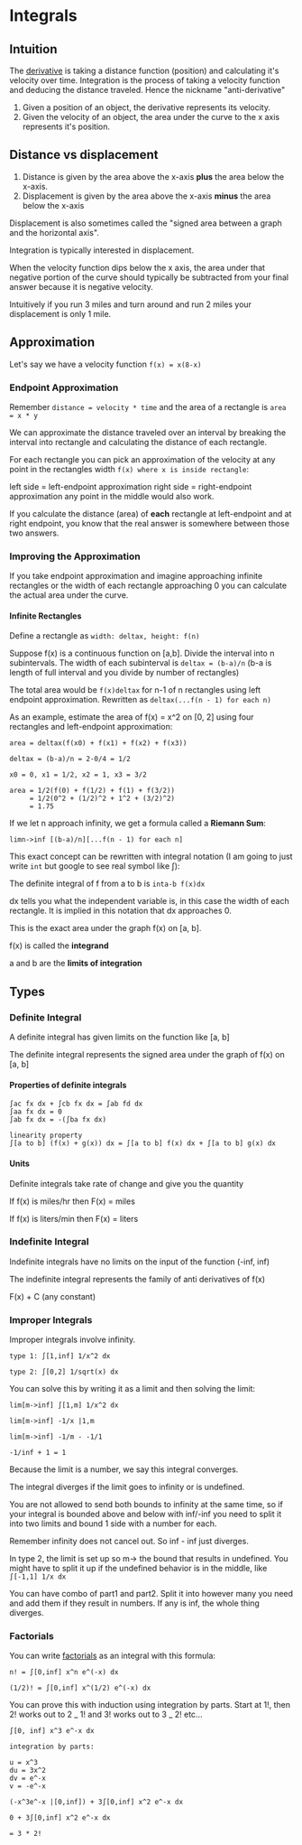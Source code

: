 # Integrals

## Intuition

The [derivative](./derivatives.md) is taking a distance
function (position) and calculating it's velocity over time. Integration is the process of taking a
velocity function and deducing the distance traveled. Hence the nickname
"anti-derivative"

1. Given a position of an object, the derivative represents its velocity.
2. Given the velocity of an object, the area under the curve to the x axis
   represents it's position.

## Distance vs displacement

1. Distance is given by the area above the x-axis **plus** the area below the
   x-axis.
2. Displacement is given by the area above the x-axis **minus** the area below the
   x-axis

Displacement is also sometimes called the "signed area between a graph and the
horizontal axis".

Integration is typically interested in displacement.

When the velocity function dips below the x axis, the area under that negative
portion of the curve should typically be subtracted from your final answer
because it is negative velocity.

Intuitively if you run 3 miles and turn around and run 2 miles your displacement
is only 1 mile.

## Approximation

Let's say we have a velocity function `f(x) = x(8-x)`

### Endpoint Approximation

Remember `distance = velocity * time` and the area of a rectangle is `area = x * y`

We can approximate the distance traveled over an interval by breaking the
interval into rectangle and calculating the distance of each rectangle.

For each rectangle you can pick an approximation of the velocity at any point in the
rectangles width `f(x) where x is inside rectangle`:

left side = left-endpoint approximation
right side = right-endpoint approximation
any point in the middle would also work.

If you calculate the distance (area) of **each** rectangle at left-endpoint and at right
endpoint, you know that the real answer is somewhere between those two
answers.

### Improving the Approximation

If you take endpoint approximation and imagine approaching infinite rectangles
or the width of each rectangle approaching 0 you can calculate the actual area
under the curve.

#### Infinite Rectangles

Define a rectangle as `width: deltax, height: f(n)`

Suppose f(x) is a continuous function on [a,b]. Divide the interval into n
subintervals. The width of each subinterval is `deltax = (b-a)/n` (b-a is length
of full interval and you divide by number of rectangles)

The total area would be `f(x)deltax` for n-1 of n rectangles using left endpoint
approximation. Rewritten as `deltax(...f(n - 1) for each n)`

As an example, estimate the area of f(x) = x^2 on [0, 2] using four rectangles
and left-endpoint approximation:

```
area = deltax(f(x0) + f(x1) + f(x2) + f(x3))

deltax = (b-a)/n = 2-0/4 = 1/2

x0 = 0, x1 = 1/2, x2 = 1, x3 = 3/2

area = 1/2(f(0) + f(1/2) + f(1) + f(3/2))
     = 1/2(0^2 + (1/2)^2 + 1^2 + (3/2)^2)
     = 1.75
```

If we let n approach infinity, we get a formula called a **Riemann Sum**:

```
limn->inf [(b-a)/n][...f(n - 1) for each n]
```

This exact concept can be rewritten with integral notation (I am going to just
write `int` but google to see real symbol like ∫):

The definite integral of f from a to b is `inta-b f(x)dx`

dx tells you what the independent variable is, in this case the width of each
rectangle. It is implied in this notation that dx approaches 0.

This is the exact area under the graph f(x) on [a, b].

f(x) is called the **integrand**

a and b are the **limits of integration**

## Types

### Definite Integral

A definite integral has given limits on the function like [a, b]

The definite integral represents the signed area under the graph of f(x) on [a,
b]

#### Properties of definite integrals

```
∫ac fx dx + ∫cb fx dx = ∫ab fd dx
∫aa fx dx = 0
∫ab fx dx = -(∫ba fx dx)

linearity property
∫[a to b] (f(x) + g(x)) dx = ∫[a to b] f(x) dx + ∫[a to b] g(x) dx
```

#### Units

Definite integrals take rate of change and give you the quantity

If f(x) is miles/hr then F(x) = miles

If f(x) is liters/min then F(x) = liters

### Indefinite Integral

Indefinite integrals have no limits on the input of the function (-inf, inf)

The indefinite integral represents the family of anti derivatives of f(x)

F(x) + C (any constant)

### Improper Integrals

Improper integrals involve infinity.

```
type 1: ∫[1,inf] 1/x^2 dx

type 2: ∫[0,2] 1/sqrt(x) dx
```

You can solve this by writing it as a limit and then solving the limit:

```
lim[m->inf] ∫[1,m] 1/x^2 dx

lim[m->inf] -1/x |1,m

lim[m->inf] -1/m - -1/1

-1/inf + 1 = 1
```

Because the limit is a number, we say this integral converges.

The integral diverges if the limit goes to infinity or is undefined.

You are not allowed to send both bounds to infinity at the same time, so if your
integral is bounded above and below with inf/-inf you need to split it into two
limits and bound 1 side with a number for each.

Remember infinity does not cancel out. So inf - inf just diverges.

In type 2, the limit is set up so m-> the bound that results in undefined. You
might have to split it up if the undefined behavior is in the middle, like
`∫[-1,1] 1/x dx`

You can have combo of part1 and part2. Split it into however many you need and
add them if they result in numbers. If any is inf, the whole thing diverges.

### Factorials

You can write [factorials](../algebra/factorials.md) as an integral with this
formula:

```
n! = ∫[0,inf] x^n e^(-x) dx

(1/2)! = ∫[0,inf] x^(1/2) e^(-x) dx
```

You can prove this with induction using integration by parts. Start at 1!, then
2! works out to 2 _ 1! and 3! works out to 3 _ 2! etc...

```
∫[0, inf] x^3 e^-x dx

integration by parts:

u = x^3
du = 3x^2
dv = e^-x
v = -e^-x

(-x^3e^-x |[0,inf]) + 3∫[0,inf] x^2 e^-x dx

0 + 3∫[0,inf] x^2 e^-x dx

= 3 * 2!
```
